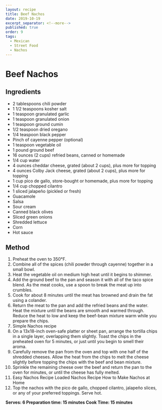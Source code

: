 ```yaml
---
layout: recipe
title: Beef Nachos
date: 2019-10-19
excerpt_separator: <!--more-->
published: true
order: 9
tags:
  - Mexican
  - Street Food
  - Nachos
---
```


# Beef Nachos



<!--more-->

## Ingredients

- 2 tablespoons chili powder
- 1 1/2 teaspoons kosher salt
- 1 teaspoon granulated garlic
- 1 teaspoon granulated onion
- 1 teaspoon ground cumin
- 1/2 teaspoon dried oregano
- 1/4 teaspoon black pepper
- Pinch of cayenne pepper (optional)
- 1 teaspoon vegetable oil
- 1 pound ground beef
- 16 ounces (2 cups) refried beans, canned or homemade
- 1/4 cup water
- 4 ounces cheddar cheese, grated (about 2 cups), plus more for topping
- 4 ounces Colby Jack cheese, grated (about 2 cups), plus more for topping
- 1 cup pico de gallo, store-bought or homemade, plus more for topping
- 1/4 cup chopped cilantro
- 1 sliced jalapeño (pickled or fresh)
- Guacamole
- Salsa
- Sour cream
- Canned black olives
- Sliced green onions
- Shredded lettuce
- Corn
- Hot sauce

## Method

1. Preheat the oven to 350°F.
2. Combine all of the spices (chili powder through cayenne) together in a small bowl.
3. Heat the vegetable oil on medium high heat until it begins to shimmer.
4. Add the ground beef to the pan and season it with all of the taco spice blend. As the meat cooks, use a spoon to break the meat up into crumbles.
5. Cook for about 8 minutes until the meat has browned and drain the fat using a colander.
6. Return the meat to the pan and add the refried beans and the water. Heat the mixture until the beans are smooth and warmed through. Reduce the heat to low and keep the beef-bean mixture warm while you prepare the chips.
7. Simple Nachos recipe
8. On a 13x18-inch oven-safe platter or sheet pan, arrange the tortilla chips in a single layer, overlapping them slightly. Toast the chips in the preheated oven for 5 minutes, or just until you begin to smell their aroma.
9. Carefully remove the pan from the oven and top with one half of the shredded cheeses. Allow the heat from the chips to melt the cheese slightly before topping the chips with the beef and bean mixture.
10. Sprinkle the remaining cheese over the beef and return the pan to the oven for minutes, or until the cheese has fully melted.
11. Easy Nachos Recipe Loaded Nachos Recipe How to Make Nachos at Home
12. Top the nachos with the pico de gallo, chopped cilantro, jalapeño slices, or any of your preferred toppings. Serve hot.

**Serves: 6
Preparation time: 15 minutes
Cook Time: 15 minutes**
